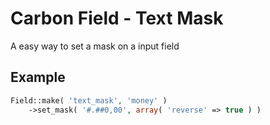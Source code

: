 # Carbon Field - Text Mask
A easy way to set a mask on a input field

## Example
```php
Field::make( 'text_mask', 'money' )
	->set_mask( '#.##0,00', array( 'reverse' => true ) )
```
